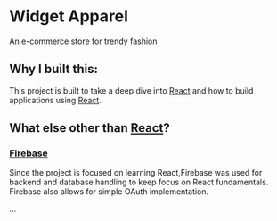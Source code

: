 # Widget Apparel

An e-commerce store for trendy fashion

## Why I built this:
This project is built to take a deep dive into [React](https://reactjs.org/) and how to build applications using [React](https://reactjs.org/).

## What else other than [React](https://reactjs.org/)?

### [Firebase](https://firebase.google.com/)

Since the project is focused on learning React,Firebase was used
for backend and database handling to keep focus on React fundamentals. Firebase
also allows for simple OAuth implementation. 


...